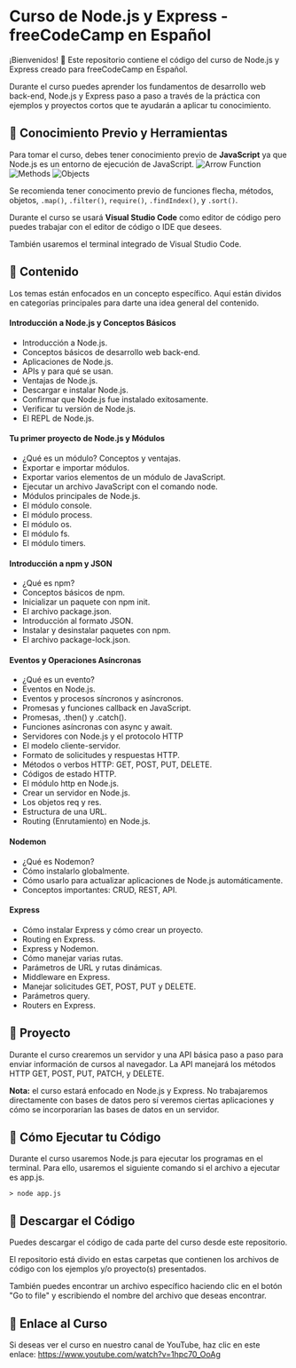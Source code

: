 # Curso de Node.js y Express - freeCodeCamp en Español

¡Bienvenidos! 👋 Este repositorio contiene el código del curso de Node.js y Express creado para freeCodeCamp en Español.

Durante el curso puedes aprender los fundamentos de desarrollo web back-end, Node.js y Express paso a paso a través de la práctica con ejemplos y proyectos cortos que te ayudarán a aplicar tu conocimiento. 


## 🔸 Conocimiento Previo y Herramientas

Para tomar el curso, debes tener conocimiento previo de **JavaScript** ya que Node.js es un entorno de ejecución de JavaScript. 
![Arrow Function](https://img.shields.io/badge/arrow_function-%230000.svg?style=for-the-badge&logo=node.js&logoColor=%00dd00)
![Methods](https://img.shields.io/badge/methods-%23000.svg?style=for-the-badge&logo=node.js&logoColor=%00dd00)
![Objects](https://img.shields.io/badge/objects-%23000.svg?style=for-the-badge&logo=node.js&logoColor=%00dd00)

Se recomienda tener conocimento previo de funciones flecha, métodos, objetos, `.map()`, `.filter()`, `require()`, `.findIndex()`, y `.sort()`.

Durante el curso se usará **Visual Studio Code** como editor de código pero puedes trabajar con el editor de código o IDE que desees. 

También usaremos el terminal integrado de Visual Studio Code. 

## 🔹 Contenido

Los temas están enfocados en un concepto específico. Aquí están dividos en categorías principales para darte una idea general del contenido.


#### Introducción a Node.js y Conceptos Básicos
* Introducción a Node.js.
* Conceptos básicos de desarrollo web back-end. 
* Aplicaciones de Node.js.
* APIs y para qué se usan. 
* Ventajas de Node.js.
* Descargar e instalar Node.js.
* Confirmar que Node.js fue instalado exitosamente. 
* Verificar tu versión de Node.js.
* El REPL de Node.js.

#### Tu primer proyecto de Node.js y Módulos
* ¿Qué es un módulo? Conceptos y ventajas.
* Exportar e importar módulos.
* Exportar varios elementos de un módulo de JavaScript.
* Ejecutar un archivo JavaScript con el comando node.
* Módulos principales de Node.js.
* El módulo console.
* El módulo process.
* El módulo os.
* El módulo fs.
* El módulo timers.

#### Introducción a npm y JSON
* ¿Qué es npm?
* Conceptos básicos de npm.
* Inicializar un paquete con npm init.
* El archivo package.json.
* Introducción al formato JSON.
* Instalar y desinstalar paquetes con npm.
* El archivo package-lock.json.

#### Eventos y Operaciones Asíncronas
* ¿Qué es un evento?
* Eventos en Node.js.
* Eventos y procesos síncronos y asíncronos. 
* Promesas y funciones callback en JavaScript. 
* Promesas, .then() y .catch().
* Funciones asíncronas con async y await.
* Servidores con Node.js y el protocolo HTTP
* El modelo cliente-servidor.
* Formato de solicitudes y respuestas HTTP.
* Métodos o verbos HTTP:  GET, POST, PUT, DELETE.
* Códigos de estado HTTP.
* El módulo http en Node.js.
* Crear un servidor en Node.js.
* Los objetos req y res.
* Estructura de una URL. 
* Routing (Enrutamiento) en Node.js. 

#### Nodemon
* ¿Qué es Nodemon?
* Cómo instalarlo globalmente.
* Cómo usarlo para actualizar aplicaciones de Node.js automáticamente.
* Conceptos importantes: CRUD, REST, API.

#### Express
* Cómo instalar Express y cómo crear un proyecto.
* Routing en Express.
* Express y Nodemon. 
* Cómo manejar varias rutas.
* Parámetros de URL y rutas dinámicas. 
* Middleware en Express. 
* Manejar solicitudes GET, POST, PUT y DELETE.
* Parámetros query. 
* Routers en Express. 

## 🔸 Proyecto

Durante el curso crearemos un servidor y una API básica paso a paso para enviar información de cursos al navegador. La API manejará los métodos HTTP GET, POST, PUT, PATCH, y DELETE.  

**Nota:** el curso estará enfocado en Node.js y Express. No trabajaremos directamente con bases de datos pero sí veremos ciertas aplicaciones y cómo se incorporarían las bases de datos en un servidor. 

## 🔹 Cómo Ejecutar tu Código

Durante el curso usaremos Node.js para ejecutar los programas en el terminal. Para ello, usaremos el siguiente comando si el archivo a ejecutar es app.js.

```
> node app.js
```

## 🔸 Descargar el Código
Puedes descargar el código de cada parte del curso desde este repositorio. 

El repositorio está divido en estas carpetas que contienen los archivos de código con los ejemplos y/o proyecto(s) presentados.

También puedes encontrar un archivo específico haciendo clic en el botón "Go to file" y escribiendo el nombre del archivo que deseas encontrar.

## 🔹 Enlace al Curso
Si deseas ver el curso en nuestro canal de YouTube, haz clic en este enlace: https://www.youtube.com/watch?v=1hpc70_OoAg
